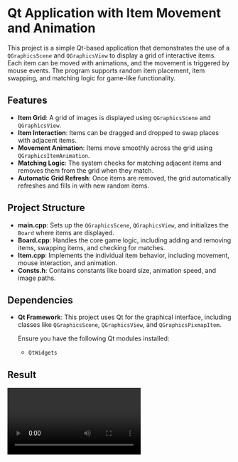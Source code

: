 # Qt Application with Item Movement and Animation

This project is a simple Qt-based application that demonstrates the use of a `QGraphicsScene` and `QGraphicsView` to display a grid of interactive items. Each item can be moved with animations, and the movement is triggered by mouse events. The program supports random item placement, item swapping, and matching logic for game-like functionality.

## Features

- **Item Grid**: A grid of images is displayed using `QGraphicsScene` and `QGraphicsView`.
- **Item Interaction**: Items can be dragged and dropped to swap places with adjacent items.
- **Movement Animation**: Items move smoothly across the grid using `QGraphicsItemAnimation`.
- **Matching Logic**: The system checks for matching adjacent items and removes them from the grid when they match.
- **Automatic Grid Refresh**: Once items are removed, the grid automatically refreshes and fills in with new random items.

## Project Structure

- **main.cpp**: Sets up the `QGraphicsScene`, `QGraphicsView`, and initializes the `Board` where items are displayed.
- **Board.cpp**: Handles the core game logic, including adding and removing items, swapping items, and checking for matches.
- **Item.cpp**: Implements the individual item behavior, including movement, mouse interaction, and animation.
- **Consts.h**: Contains constants like board size, animation speed, and image paths.

## Dependencies

- **Qt Framework**: This project uses Qt for the graphical interface, including classes like `QGraphicsScene`, `QGraphicsView`, and `QGraphicsPixmapItem`.
  
  Ensure you have the following Qt modules installed:
  - `QtWidgets`

## Result

<!--video-->
![Play the game](https://github.com/giacode17/CppGame/blob/master/CppGame/result.mov)

